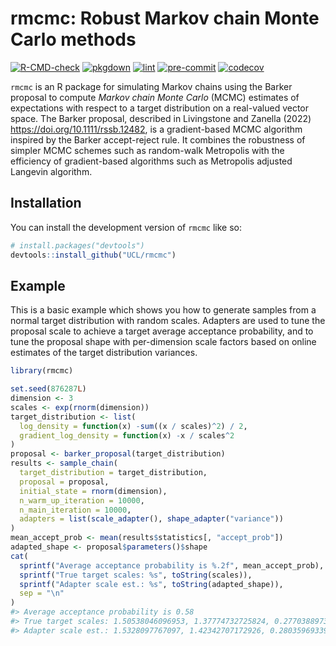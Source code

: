 
<!-- README.md is generated from README.Rmd. Please edit that file -->

# rmcmc: Robust Markov chain Monte Carlo methods

<!-- badges: start -->

[![R-CMD-check](https://github.com/UCL/rmcmc/actions/workflows/R-CMD-check.yaml/badge.svg)](https://github.com/UCL/rmcmc/actions/workflows/R-CMD-check.yaml)
[![pkgdown](https://github.com/UCL/rmcmc/actions/workflows/pkgdown.yaml/badge.svg)](https://github.com/UCL/rmcmc/actions/workflows/pkgdown.yaml)
[![lint](https://github.com/UCL/rmcmc/actions/workflows/lint.yaml/badge.svg)](https://github.com/UCL/rmcmc/actions/workflows/lint.yaml)
[![pre-commit](https://github.com/UCL/rmcmc/actions/workflows/pre-commit.yaml/badge.svg)](https://github.com/UCL/rmcmc/actions/workflows/pre-commit.yaml)
[![codecov](https://codecov.io/github/UCL/rmcmc/graph/badge.svg?token=PL8557fpgT)](https://codecov.io/github/UCL/rmcmc)
<!-- badges: end -->

`rmcmc` is an R package for simulating Markov chains using the Barker
proposal to compute *Markov chain Monte Carlo* (MCMC) estimates of
expectations with respect to a target distribution on a real-valued
vector space. The Barker proposal, described in Livingstone and Zanella
(2022) <https://doi.org/10.1111/rssb.12482>, is a gradient-based MCMC
algorithm inspired by the Barker accept-reject rule. It combines the
robustness of simpler MCMC schemes such as random-walk Metropolis with
the efficiency of gradient-based algorithms such as Metropolis adjusted
Langevin algorithm.

## Installation

You can install the development version of `rmcmc` like so:

``` r
# install.packages("devtools")
devtools::install_github("UCL/rmcmc")
```

## Example

This is a basic example which shows you how to generate samples from a
normal target distribution with random scales. Adapters are used to tune
the proposal scale to achieve a target average acceptance probability,
and to tune the proposal shape with per-dimension scale factors based on
online estimates of the target distribution variances.

``` r
library(rmcmc)

set.seed(876287L)
dimension <- 3
scales <- exp(rnorm(dimension))
target_distribution <- list(
  log_density = function(x) -sum((x / scales)^2) / 2,
  gradient_log_density = function(x) -x / scales^2
)
proposal <- barker_proposal(target_distribution)
results <- sample_chain(
  target_distribution = target_distribution,
  proposal = proposal,
  initial_state = rnorm(dimension),
  n_warm_up_iteration = 10000,
  n_main_iteration = 10000,
  adapters = list(scale_adapter(), shape_adapter("variance"))
)
mean_accept_prob <- mean(results$statistics[, "accept_prob"])
adapted_shape <- proposal$parameters()$shape
cat(
  sprintf("Average acceptance probability is %.2f", mean_accept_prob),
  sprintf("True target scales: %s", toString(scales)),
  sprintf("Adapter scale est.: %s", toString(adapted_shape)),
  sep = "\n"
)
#> Average acceptance probability is 0.58
#> True target scales: 1.50538046096953, 1.37774732725824, 0.277038897322645
#> Adapter scale est.: 1.5328097767097, 1.42342707172926, 0.280359693392091
```
